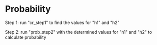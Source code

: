# Probability

Step 1: run "cr_step1" to find the values for "h1" and "h2"

Step 2: run "prob_step2" with the determined values for "h1" and "h2" to calculate probability
